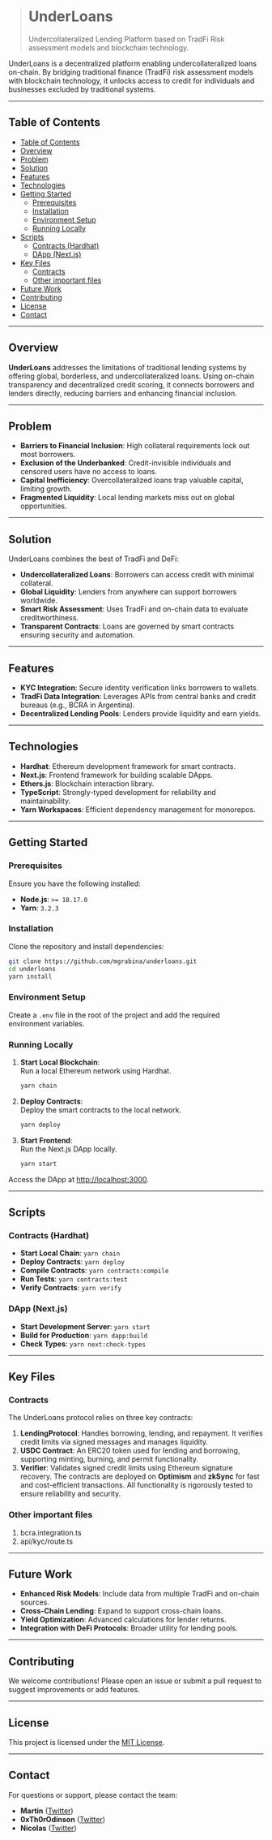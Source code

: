 > # UnderLoans
>
> Undercollateralized Lending Platform based on TradFi Risk assessment models and blockchain technology.

UnderLoans is a decentralized platform enabling undercollateralized loans on-chain. By bridging traditional finance (TradFi) risk assessment models with blockchain technology, it unlocks access to credit for individuals and businesses excluded by traditional systems.

---

## Table of Contents

- [Table of Contents](#table-of-contents)
- [Overview](#overview)
- [Problem](#problem)
- [Solution](#solution)
- [Features](#features)
- [Technologies](#technologies)
- [Getting Started](#getting-started)
  - [Prerequisites](#prerequisites)
  - [Installation](#installation)
  - [Environment Setup](#environment-setup)
  - [Running Locally](#running-locally)
- [Scripts](#scripts)
  - [Contracts (Hardhat)](#contracts-hardhat)
  - [DApp (Next.js)](#dapp-nextjs)
- [Key Files](#key-files)
  - [Contracts](#contracts)
  - [Other important files](#other-important-files)
- [Future Work](#future-work)
- [Contributing](#contributing)
- [License](#license)
- [Contact](#contact)

---

## Overview

**UnderLoans** addresses the limitations of traditional lending systems by offering global, borderless, and undercollateralized loans. Using on-chain transparency and decentralized credit scoring, it connects borrowers and lenders directly, reducing barriers and enhancing financial inclusion.

---

## Problem

- **Barriers to Financial Inclusion**: High collateral requirements lock out most borrowers.
- **Exclusion of the Underbanked**: Credit-invisible individuals and censored users have no access to loans.
- **Capital Inefficiency**: Overcollateralized loans trap valuable capital, limiting growth.
- **Fragmented Liquidity**: Local lending markets miss out on global opportunities.

---

## Solution

UnderLoans combines the best of TradFi and DeFi:

- **Undercollateralized Loans**: Borrowers can access credit with minimal collateral.
- **Global Liquidity**: Lenders from anywhere can support borrowers worldwide.
- **Smart Risk Assessment**: Uses TradFi and on-chain data to evaluate creditworthiness.
- **Transparent Contracts**: Loans are governed by smart contracts ensuring security and automation.

---

## Features

- **KYC Integration**: Secure identity verification links borrowers to wallets.
- **TradFi Data Integration**: Leverages APIs from central banks and credit bureaus (e.g., BCRA in Argentina).
- **Decentralized Lending Pools**: Lenders provide liquidity and earn yields.

---

## Technologies

- **Hardhat**: Ethereum development framework for smart contracts.
- **Next.js**: Frontend framework for building scalable DApps.
- **Ethers.js**: Blockchain interaction library.
- **TypeScript**: Strongly-typed development for reliability and maintainability.
- **Yarn Workspaces**: Efficient dependency management for monorepos.

---

## Getting Started

### Prerequisites

Ensure you have the following installed:

- **Node.js**: `>= 18.17.0`
- **Yarn**: `3.2.3`

### Installation

Clone the repository and install dependencies:

```bash
git clone https://github.com/mgrabina/underloans.git
cd underloans
yarn install
```

### Environment Setup

Create a `.env` file in the root of the project and add the required environment variables.

### Running Locally

1. **Start Local Blockchain**:  
   Run a local Ethereum network using Hardhat.

   ```bash
   yarn chain
   ```

2. **Deploy Contracts**:  
   Deploy the smart contracts to the local network.

   ```bash
   yarn deploy
   ```

3. **Start Frontend**:  
   Run the Next.js DApp locally.
   ```bash
   yarn start
   ```

Access the DApp at [http://localhost:3000](http://localhost:3000).

---

## Scripts

### Contracts (Hardhat)

- **Start Local Chain**: `yarn chain`
- **Deploy Contracts**: `yarn deploy`
- **Compile Contracts**: `yarn contracts:compile`
- **Run Tests**: `yarn contracts:test`
- **Verify Contracts**: `yarn verify`

### DApp (Next.js)

- **Start Development Server**: `yarn start`
- **Build for Production**: `yarn dapp:build`
- **Check Types**: `yarn next:check-types`

---

## Key Files

### Contracts
The UnderLoans protocol relies on three key contracts:
1. **LendingProtocol**: Handles borrowing, lending, and repayment. It verifies credit limits via signed messages and manages liquidity.
2. **USDC Contract**: An ERC20 token used for lending and borrowing, supporting minting, burning, and permit functionality.
3. **Verifier**: Validates signed credit limits using Ethereum signature recovery.
The contracts are deployed on **Optimism** and **zkSync** for fast and cost-efficient transactions. All functionality is rigorously tested to ensure reliability and security.

### Other important files
1. bcra.integration.ts
2. api/kyc/route.ts

---

## Future Work

- **Enhanced Risk Models**: Include data from multiple TradFi and on-chain sources.
- **Cross-Chain Lending**: Expand to support cross-chain loans.
- **Yield Optimization**: Advanced calculations for lender returns.
- **Integration with DeFi Protocols**: Broader utility for lending pools.

---

## Contributing

We welcome contributions! Please open an issue or submit a pull request to suggest improvements or add features.

---

## License

This project is licensed under the [MIT License](./LICENSE).

---

## Contact

For questions or support, please contact the team:

- **Martin** ([Twitter](https://twitter.com/mgrabina))
- **0xTh0rOdinson** ([Twitter](https://twitter.com/0xTh0rOdinson))
- **Nicolas** ([Twitter](https://twitter.com/nicolaslebovits))

